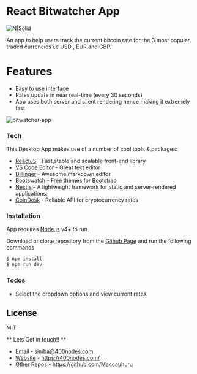 # React Bitwatcher App

[![N|Solid](https://cldup.com/dTxpPi9lDf.thumb.png)](https://nodesource.com/products/nsolid)

An app to help users track the current bitcoin rate for the 3 most popular traded currencies i.e USD , EUR and GBP.

# Features

  - Easy to use interface
  - Rates update in near real-time (every 30 seconds)
  - App uses both server and client rendering hence making it extremely fast

![bitwatcher-app](https://user-images.githubusercontent.com/24412464/42977994-f3f43992-8b8f-11e8-9554-04f4c8e6e695.gif)


### Tech

This Desktop App makes use of a number of cool tools & packages:

* [ReactJS] - Fast,stable and scalable front-end library
* [VS Code Editor] - Great text editor
* [Dillinger] - Awesome markdown editor
* [Bootswatch] - Free themes for Bootstrap
* [Nextjs] - A lightweight framework for static and server‑rendered applications.
* [CoinDesk] - Reliable API for cryptocurrency rates

### Installation

App requires [Node.js](https://nodejs.org/) v4+ to run.

Download or clone repository from the [Github Page](https://github.com/Maccauhuru/React-BitWatcher-App) and run the following commands

```sh
$ npm install
$ npm run dev
```
### Todos

 - Select the dropdown options and view current rates

License
----

MIT

** Lets Get in touch!! **
* [Email] - simba@400nodes.com
* [Website] - https://400nodes.com/
* [Other Repos] - https://github.com/Maccauhuru

[//]: # (These are reference links used in the body of this note and get stripped out when the markdown processor does its job. There is no need to format nicely because it shouldn't be seen. Thanks SO - http://stackoverflow.com/questions/4823468/store-comments-in-markdown-syntax)

   [dill]: <https://github.com/joemccann/dillinger>
   [git-repo-url]: <https://github.com/joemccann/dillinger.git>
   [john gruber]: <http://daringfireball.net>
   [df1]: <http://daringfireball.net/projects/markdown/>
   [Markdown-it]: <https://github.com/markdown-it/markdown-it>
   [Ace Editor]: <http://ace.ajax.org>
   [node.js]: <http://nodejs.org>
   [Twitter Bootstrap]: <http://twitter.github.com/bootstrap/>
   [jQuery]: <http://jquery.com>
   [VS Code Editor]: <https://code.visualstudio.com/>
   [AngularJS]: <http://angularjs.org>
   [ReactJS]: <https://reactjs.org/>
   [Webpack]: <https://webpack.js.org/>
   [Babel]: <http://babeljs.io/>
   [SASS]: <https://reactjs.org/>
   [Gulp]: <http://gulpjs.com>
   [Dillinger]: <https://dillinger.io/>
   [Github Page]: <https://dillinger.io/>
   [Email]: <mailto:simba@400nodes.com>
   [Website]: <https://400nodes.com/>
   [Other Repos]: <https://github.com/Maccauhuru>
   [ElectronJS]: <https://electronjs.org/>
   [NextJS]: <https://nextjs.org/>
   [Bootswatch]: <https://bootswatch.com/>
   [CoinDesk]: <https://coindesk.com/>

   [PlDb]: <https://github.com/joemccann/dillinger/tree/master/plugins/dropbox/README.md>
   [PlGh]: <https://github.com/joemccann/dillinger/tree/master/plugins/github/README.md>
   [PlGd]: <https://github.com/joemccann/dillinger/tree/master/plugins/googledrive/README.md>
   [PlOd]: <https://github.com/joemccann/dillinger/tree/master/plugins/onedrive/README.md>
   [PlMe]: <https://github.com/joemccann/dillinger/tree/master/plugins/medium/README.md>
   [PlGa]: <https://github.com/RahulHP/dillinger/blob/master/plugins/googleanalytics/README.md>
